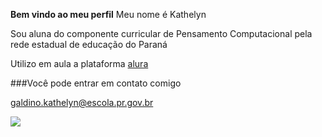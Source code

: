 **Bem vindo ao meu perfil**
Meu nome é Kathelyn

Sou aluna do componente curricular de Pensamento Computacional pela rede estadual de educação do Paraná

Utilizo em aula a plataforma [alura](https://wwwalura.com.br)

###Você pode entrar em contato comigo

galdino.kathelyn@escola.pr.gov.br

![](https://media.tenor.com/DiuV-006RzgAAAAM/underwater-mermaid.gif)
